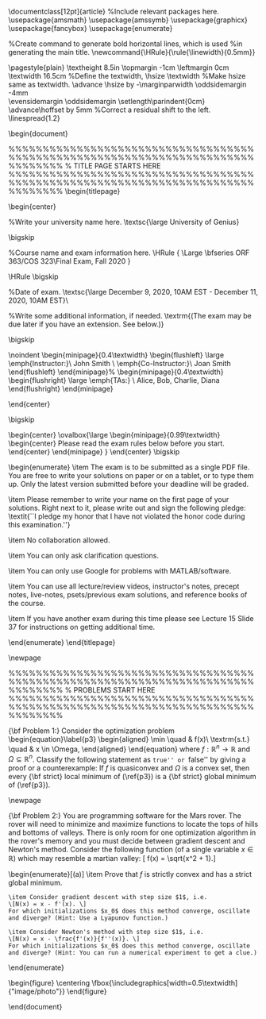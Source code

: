 \documentclass[12pt]{article}
%Include relevant packages here.
\usepackage{amsmath}
\usepackage{amssymb}
\usepackage{graphicx}
\usepackage{fancybox}
\usepackage{enumerate}

%Create command to generate bold horizontal lines, which is used
%in generating the main title.
\newcommand{\HRule}{\rule{\linewidth}{0.5mm}}

\pagestyle{plain} \textheight 8.5in \topmargin -1cm \leftmargin 0cm
\textwidth 16.5cm      %Define the textwidth,
\hsize \textwidth      %Make hsize same as textwidth.
\advance \hsize by -\marginparwidth
\oddsidemargin -4mm    
\evensidemargin
\oddsidemargin 
\setlength\parindent{0cm}
\advance\hoffset by 5mm %Correct a residual shift to the left.
\linespread{1.2}

\begin{document}

%%%%%%%%%%%%%%%%%%%%%%%%%%%%%%%%%%%%%%%%%%%%%%%%%%%%%%%%%%%%%%%%%%%%%%%%%%%%%%%%
% TITLE PAGE STARTS HERE
%%%%%%%%%%%%%%%%%%%%%%%%%%%%%%%%%%%%%%%%%%%%%%%%%%%%%%%%%%%%%%%%%%%%%%%%%%%%%%%%
\begin{titlepage}

\begin{center}

%Write your university name here.
\textsc{\large University of Genius}

\bigskip

%Course name and exam information here.
\HRule 
{ \Large \bfseries ORF 363/COS 323\\Final Exam, Fall 2020  }

\HRule 
\bigskip

%Date of exam.
\textsc{\large December 9, 2020, 10AM EST - December 11, 2020, 10AM EST}\\

%Write some additional information, if needed.
\textrm{(The exam may be due later if you have an extension. See below.)}

\bigskip

\noindent
\begin{minipage}{0.4\textwidth}
\begin{flushleft} \large
\emph{Instructor:}\\
  John Smith \\
\emph{Co-Instructor:}\\
 Joan Smith
\end{flushleft}
\end{minipage}%
\begin{minipage}{0.4\textwidth}
\begin{flushright} \large
\emph{TAs:} \\
Alice, Bob, Charlie, Diana
\end{flushright}
\end{minipage}

\end{center}

\bigskip

\begin{center}
\ovalbox{\large \begin{minipage}{0.99\textwidth}
\begin{center}
Please read the exam rules below before you start.
\end{center}
\end{minipage}
}
\end{center}
\bigskip 

\begin{enumerate}
\item The exam is to be submitted as a single PDF file. You are free to write your solutions on paper or on a tablet, or to type them up. Only the latest version submitted before your deadline will be graded.

\item Please remember to write your name on the first page of your solutions. Right next to it, please write out and sign the following pledge: \textit{``I pledge my honor that I have not violated the honor code during this examination.''}

\item No collaboration allowed. 

\item You can only ask clarification questions.

\item You can only use Google for problems with MATLAB/software.

\item You can use all lecture/review videos, instructor's notes, precept notes, live-notes, psets/previous exam solutions, and reference books of the course.

\item If you have another exam during this time please see Lecture 15 Slide 37 for instructions on getting additional time.

\end{enumerate}
\end{titlepage}

\newpage

%%%%%%%%%%%%%%%%%%%%%%%%%%%%%%%%%%%%%%%%%%%%%%%%%%%%%%%%%%%%%%%%%%%%%%%%%%%%%%%%
% PROBLEMS START HERE
%%%%%%%%%%%%%%%%%%%%%%%%%%%%%%%%%%%%%%%%%%%%%%%%%%%%%%%%%%%%%%%%%%%%%%%%%%%%%%%%

{\bf Problem 1:} Consider the optimization problem
\begin{equation}\label{p3}
	\begin{aligned}
		\min \quad & f(x)\\
		\textrm{s.t.} \quad & x \in \Omega,
	\end{aligned}
\end{equation}
where $f: \mathbb{R}^n \rightarrow \mathbb{R}$ and $\Omega \subseteq \mathbb{R}^n$. Classify the following statement as ``true'' or ``false'' by giving a proof or a counterexample: If $f$ is quasiconvex and $\Omega$ is a convex set, then every {\bf strict} local minimum of (\ref{p3}) is a {\bf strict} global minimum of (\ref{p3}).

\newpage

{\bf Problem 2:} You are programming software for the Mars rover. The rover will need to minimize and maximize functions to locate the tops of hills and bottoms of valleys. There is only room for one optimization algorithm in the rover's memory and you must decide between gradient descent and Newton's method. Consider the following function (of a single variable $x \in \mathbb{R}$) which may resemble a martian valley:
\[ f(x) = \sqrt{x^2 + 1}.\]

\begin{enumerate}[(a)]
	\item Prove that $f$ is strictly convex and has a strict global minimum.
	
	\item Consider gradient descent with step size $1$, i.e. 
	\[N(x) = x - f'(x). \]
	For which initializations $x_0$ does this method converge, oscillate and diverge? (Hint: Use a Lyapunov function.)
	
	\item Consider Newton's method with step size $1$, i.e. 
	\[N(x) = x - \frac{f'(x)}{f''(x)}. \]
	For which initializations $x_0$ does this method converge, oscillate and diverge? (Hint: You can run a numerical experiment to get a clue.)
\end{enumerate}

\begin{figure}
  \centering
  \fbox{\includegraphics[width=0.5\textwidth]{"image/photo"}} 
\end{figure}

\end{document}